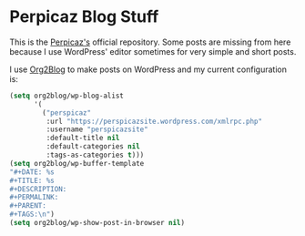 # Perpicaz Blog Stuff

This is the [Perpicaz's](https://perspicazsite.wordpress.com) official repository. Some posts are missing from here because I use WordPress' editor sometimes for very simple and short posts.

I use [Org2Blog](https://github.com/punchagan/org2blog) to make posts on WordPress and my current configuration is:

```lisp
(setq org2blog/wp-blog-alist
      '(
        ("perspicaz"
         :url "https://perspicazsite.wordpress.com/xmlrpc.php"
         :username "perspicazsite"
         :default-title nil
         :default-categories nil
         :tags-as-categories t)))
(setq org2blog/wp-buffer-template
"#+DATE: %s
#+TITLE: %s
#+DESCRIPTION:
#+PERMALINK:
#+PARENT:
#+TAGS:\n")
(setq org2blog/wp-show-post-in-browser nil)
```
